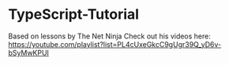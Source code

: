# TypeScript-Tutorial
Based on lessons by The Net Ninja
Check out his videos here: https://youtube.com/playlist?list=PL4cUxeGkcC9gUgr39Q_yD6v-bSyMwKPUI
